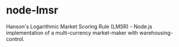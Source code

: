node-lmsr
=========

Hanson's Logarithmic Market Scoring Rule (LMSR) - Node.js implementation of a multi-currency market-maker with warehousing-control.
